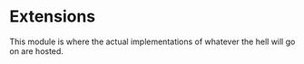 # Extensions

This module is where the actual implementations of whatever the hell will go on are hosted.
